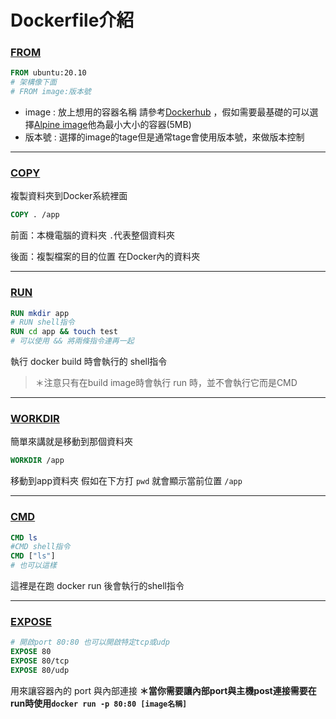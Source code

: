 # Dockerfile介紹

### [FROM](https://docs.docker.com/engine/reference/builder/#from)
``` dockerfile
FROM ubuntu:20.10 
# 架構像下面
# FROM image:版本號
```
* image : 放上想用的容器名稱 請參考[Dockerhub](https://hub.docker.com/search?q=&type=image)
，假如需要最基礎的可以選擇[Alpine image](https://hub.docker.com/_/alpine/)他為最小大小的容器(5MB)
* 版本號 : 選擇的image的tage但是通常tage會使用版本號，來做版本控制

---
### [COPY](https://docs.docker.com/engine/reference/builder/#copy)
複製資料夾到Docker系統裡面
``` dockerfile
COPY . /app
```
前面：本機電腦的資料夾 `.`代表整個資料夾

後面：複製檔案的目的位置 在Docker內的資料夾

---

### [RUN](https://docs.docker.com/engine/reference/builder/#run)
``` dockerfile
RUN mkdir app
# RUN shell指令
RUN cd app && touch test
# 可以使用 && 將兩條指令連再一起
```
執行 docker build 時會執行的 shell指令 
> ＊注意只有在build image時會執行 run 時，並不會執行它而是CMD

---
### [WORKDIR](https://docs.docker.com/engine/reference/builder/#workdir)
簡單來講就是移動到那個資料夾
``` dockerfile
WORKDIR /app
```
移動到app資料夾 假如在下方打 `pwd` 就會顯示當前位置 `/app`

---
### [CMD](https://docs.docker.com/engine/reference/builder/#cmd)
``` dockerfile
CMD ls
#CMD shell指令
CMD ["ls"]
# 也可以這樣
```
這裡是在跑 docker run 後會執行的shell指令

---

### [EXPOSE](https://docs.docker.com/engine/reference/builder/#expose)
``` dockerfile
# 開啟port 80:80 也可以開啟特定tcp或udp
EXPOSE 80
EXPOSE 80/tcp
EXPOSE 80/udp
```
用來讓容器內的 port 與內部連接 **＊當你需要讓內部port與主機post連接需要在run時使用`docker run -p 80:80 [image名稱]`**
